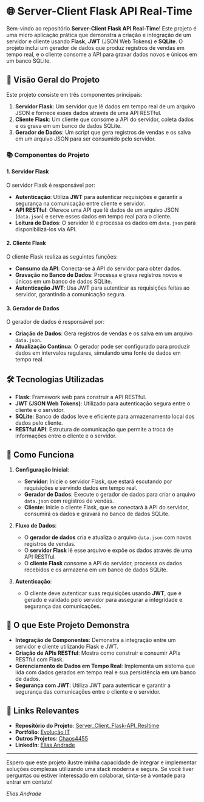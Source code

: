 # 🌐 Server-Client Flask API Real-Time

Bem-vindo ao repositório **Server-Client Flask API Real-Time**! Este projeto é uma micro aplicação prática que demonstra a criação e integração de um servidor e cliente usando **Flask**, **JWT** (JSON Web Tokens) e **SQLite**. O projeto inclui um gerador de dados que produz registros de vendas em tempo real, e o cliente consome a API para gravar dados novos e únicos em um banco SQLite.

## 🧩 **Visão Geral do Projeto**

Este projeto consiste em três componentes principais:

1. **Servidor Flask**: Um servidor que lê dados em tempo real de um arquivo JSON e fornece esses dados através de uma API RESTful.
2. **Cliente Flask**: Um cliente que consome a API do servidor, coleta dados e os grava em um banco de dados SQLite.
3. **Gerador de Dados**: Um script que gera registros de vendas e os salva em um arquivo JSON para ser consumido pelo servidor.


### 📚 **Componentes do Projeto**

#### 1. **Servidor Flask**

O servidor Flask é responsável por:

- **Autenticação**: Utiliza **JWT** para autenticar requisições e garantir a segurança na comunicação entre cliente e servidor.
- **API RESTful**: Oferece uma API que lê dados de um arquivo JSON (`data.json`) e serve esses dados em tempo real para o cliente.
- **Leitura de Dados**: O servidor lê e processa os dados em `data.json` para disponibilizá-los via API.

#### 2. **Cliente Flask**

O cliente Flask realiza as seguintes funções:

- **Consumo da API**: Conecta-se à API do servidor para obter dados.
- **Gravação no Banco de Dados**: Processa e grava registros novos e únicos em um banco de dados SQLite.
- **Autenticação JWT**: Usa JWT para autenticar as requisições feitas ao servidor, garantindo a comunicação segura.

#### 3. **Gerador de Dados**

O gerador de dados é responsável por:

- **Criação de Dados**: Gera registros de vendas e os salva em um arquivo `data.json`.
- **Atualização Contínua**: O gerador pode ser configurado para produzir dados em intervalos regulares, simulando uma fonte de dados em tempo real.

## 🛠️ **Tecnologias Utilizadas**

- **Flask**: Framework web para construir a API RESTful.
- **JWT (JSON Web Tokens)**: Utilizado para autenticação segura entre o cliente e o servidor.
- **SQLite**: Banco de dados leve e eficiente para armazenamento local dos dados pelo cliente.
- **RESTful API**: Estrutura de comunicação que permite a troca de informações entre o cliente e o servidor.

## 🚀 **Como Funciona**

1. **Configuração Inicial**:
   - **Servidor**: Inicie o servidor Flask, que estará escutando por requisições e servindo dados em tempo real.
   - **Gerador de Dados**: Execute o gerador de dados para criar o arquivo `data.json` com registros de vendas.
   - **Cliente**: Inicie o cliente Flask, que se conectará à API do servidor, consumirá os dados e gravará no banco de dados SQLite.

2. **Fluxo de Dados**:
   - O **gerador de dados** cria e atualiza o arquivo `data.json` com novos registros de vendas.
   - O **servidor Flask** lê esse arquivo e expõe os dados através de uma API RESTful.
   - O **cliente Flask** consome a API do servidor, processa os dados recebidos e os armazena em um banco de dados SQLite.

3. **Autenticação**:
   - O cliente deve autenticar suas requisições usando **JWT**, que é gerado e validado pelo servidor para assegurar a integridade e segurança das comunicações.

## 📑 **O que Este Projeto Demonstra**

- **Integração de Componentes**: Demonstra a integração entre um servidor e cliente utilizando Flask e JWT.
- **Criação de APIs RESTful**: Mostra como construir e consumir APIs RESTful com Flask.
- **Gerenciamento de Dados em Tempo Real**: Implementa um sistema que lida com dados gerados em tempo real e sua persistência em um banco de dados.
- **Segurança com JWT**: Utiliza JWT para autenticar e garantir a segurança das comunicações entre o cliente e o servidor.

## 🔗 **Links Relevantes**

- **Repositório do Projeto**: [Server_Client_Flask-API_Resltime](https://github.com/evolucaoit/Server_Client_Flask-API_Resltime)
- **Portfólio**: [Evolução IT](https://github.com/evolucaoit)
- **Outros Projetos**: [Chaos4455](https://github.com/chaos4455)
- **LinkedIn**: [Elias Andrade](https://br.linkedin.com/in/itilmgf)

---

Espero que este projeto ilustre minha capacidade de integrar e implementar soluções complexas utilizando uma stack moderna e segura. Se você tiver perguntas ou estiver interessado em colaborar, sinta-se à vontade para entrar em contato!

*Elias Andrade*


